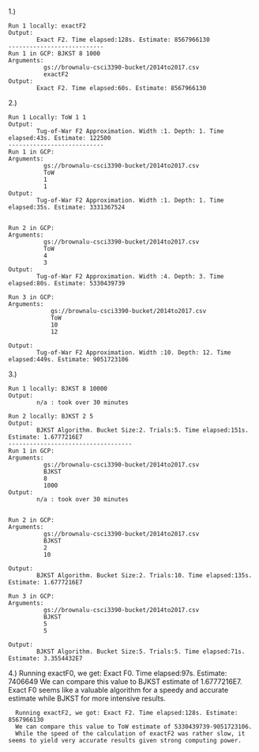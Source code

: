 1.)

    Run 1 locally: exactF2
    Output:
            Exact F2. Time elapsed:128s. Estimate: 8567966130
    ---------------------------
    Run 1 in GCP: BJKST 8 1000
    Arguments:
              gs://brownalu-csci3390-bucket/2014to2017.csv
              exactF2
    Output:
            Exact F2. Time elapsed:60s. Estimate: 8567966130


2.)

    Run 1 Locally: ToW 1 1
    Output:
            Tug-of-War F2 Approximation. Width :1. Depth: 1. Time elapsed:43s. Estimate: 122500
    ---------------------------
    Run 1 in GCP:
    Arguments:
              gs://brownalu-csci3390-bucket/2014to2017.csv
              ToW
              1
              1
    Output:
            Tug-of-War F2 Approximation. Width :1. Depth: 1. Time elapsed:35s. Estimate: 3331367524


    Run 2 in GCP:
    Arguments:
              gs://brownalu-csci3390-bucket/2014to2017.csv
              ToW
              4
              3
    Output:
            Tug-of-War F2 Approximation. Width :4. Depth: 3. Time elapsed:80s. Estimate: 5330439739

    Run 3 in GCP:
    Arguments:
                gs://brownalu-csci3390-bucket/2014to2017.csv
                ToW
                10
                12

    Output:
            Tug-of-War F2 Approximation. Width :10. Depth: 12. Time elapsed:449s. Estimate: 9051723106


3.)

    Run 1 locally: BJKST 8 10000
    Output:
            n/a : took over 30 minutes

    Run 2 locally: BJKST 2 5
    Output:
            BJKST Algorithm. Bucket Size:2. Trials:5. Time elapsed:151s. Estimate: 1.6777216E7
    -----------------------------------
    Run 1 in GCP:
    Arguments:
              gs://brownalu-csci3390-bucket/2014to2017.csv
              BJKST
              8
              1000
    Output:
            n/a : took over 30 minutes


    Run 2 in GCP:
    Arguments:
              gs://brownalu-csci3390-bucket/2014to2017.csv
              BJKST
              2
              10

    Output:
            BJKST Algorithm. Bucket Size:2. Trials:10. Time elapsed:135s. Estimate: 1.6777216E7

    Run 3 in GCP:
    Arguments:
              gs://brownalu-csci3390-bucket/2014to2017.csv
              BJKST
              5
              5

    Output:
            BJKST Algorithm. Bucket Size:5. Trials:5. Time elapsed:71s. Estimate: 3.3554432E7





4.)
      Running exactF0, we get: Exact F0. Time elapsed:97s. Estimate: 7406649
      We can compare this value to BJKST estimate of 1.6777216E7. Exact F0 seems like a valuable
      algorithm for a speedy and accurate estimate while BJKST for more intensive results.

      Running exactF2, we got: Exact F2. Time elapsed:128s. Estimate: 8567966130
      We can compare this value to ToW estimate of 5330439739-9051723106.
      While the speed of the calculation of exactF2 was rather slow, it seems to yield very accurate results given strong computing power.
